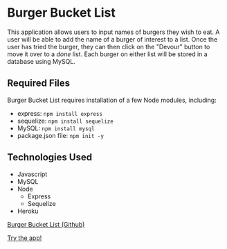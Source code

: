 # Burger Bucket List

This application allows users to input names of burgers they wish to eat.  A user will be able to add the name of a burger of interest to a list.  Once the user has tried the burger, they can then click on the "Devour" button to move it over to a _done_ list.  Each burger on either list will be stored in a database using MySQL.

## Required Files

Burger Bucket List requires installation of a few Node modules, including:
* express: `npm install express`
* sequelize: `npm install sequelize`
* MySQL: `npm install mysql`
* package.json file: `npm init -y`

## Technologies Used
* Javascript
* MySQL
* Node
  * Express
  * Sequelize
* Heroku
 
[Burger Bucket List (Github)](https://github.com/stellie82/sequelizedBurger.git)

[Try the app!](https://burger-list-sequelize.herokuapp.com/)

